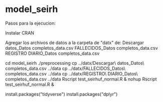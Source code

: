 # model_seirh

Pasos para la ejecucion:

Instalar CRAN

Agregar los archivos de datos a la carpeta de "datx" de:
    Descargar datos_Datos completos_data.csv
    FALLECIDOS_Datos completos_data.csv
    REGISTRO DIARIO_Datos completos_data.csv

cd model_seirh
./preprocessing
cp ../datx/Descargar\ datos_Datos\ completos_data.csv ../data
cp ../datx/FALLECIDOS_Datos\ completos_data.csv ../data
cp ../datx/REGISTRO\ DIARIO_Datos\ completos_data.csv ../data
Rscript test_seirhuf_normal.R &
nohup Rscript test_seirhuf_normal.R &


install.packages("tidyverse")
install.packages("dplyr")